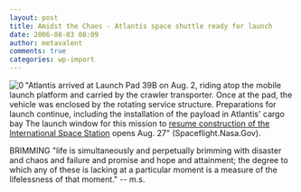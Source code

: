 ```yaml
---
layout: post
title: Amidst the Chaos - Atlantis space shuttle ready for launch
date: 2006-08-03 08:09
author: metavalent
comments: true
categories: wp-import
---
```

<!--Lead Photo --><a href="https://www.nasa.gov/images/content/153213main_coolroll-lg.jpg"><img src="https://img517.imageshack.us/img517/628/153212maincoolrollxy6.jpg" align="left" border="0" alt="0" /></a><!-- Commentary -->"Atlantis arrived at Launch Pad 39B on Aug. 2, riding atop the mobile launch platform and carried by the crawler transporter. Once at the pad, the vehicle was enclosed by the rotating service structure. Preparations for launch continue, including the installation of the payload in Atlantis' cargo bay The launch window for this mission to <a href="https://www.nasa.gov/mission_pages/shuttle/main/index.html">resume construction of the International Space Station</a> opens Aug. 27" (Spaceflight.Nasa.Gov).

BRIMMING
"life is simultaneously and perpetually brimming with disaster and chaos and failure and promise and hope and attainment; the degree to which any of these is lacking at a particular moment is a measure of the lifelessness of that moment." -- m.s.
